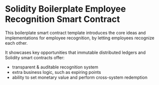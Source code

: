 # Solidity Boilerplate Employee Recognition Smart Contract

This boilerplate smart contract template introduces the core ideas and implementations for employee recognition, by letting employees recognize each other.

It showcases key opportunities that immutable distributed ledgers and Solidity smart contracts offer: 
* transparent & auditable recognition system
* extra business logic, such as expiring points
* ability to set monetary value and perform cross-system redemption
